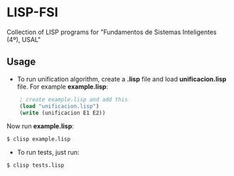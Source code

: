 # LISP-FSI
Collection of LISP programs for "Fundamentos de Sistemas Inteligentes (4º), USAL"

## Usage
- To run unification algorithm, create a **.lisp** file and load **unificacion.lisp** file. 
  For example **example.lisp**:
```lisp
    ; create example.lisp and add this
    (load "unificacion.lisp")
    (write (unificacion E1 E2)) 
```
  Now run **example.lisp**:
```console
$ clisp example.lisp
```

- To run tests, just run:
```console
$ clisp tests.lisp
```
